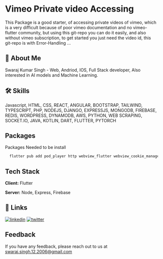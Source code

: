 

# Vimeo Private video Accessing

This Package is a good starter, of accessing private videos of vimeo, which is a very difficult because of poor vimeo documentation and no vimeo-flutter community, but using this git-repo you can do it easily, and also without vimeo subscription, to get started you just need the video id, this git-repo is with Error-Handling ...


## 🚀 About Me

Swaraj Kumar Singh - Web, Andriod, IOS, Full Stack developer, Also interested in AI models and Machine Learning.


## 🛠 Skills
Javascript, HTML, CSS, REACT, ANGULAR, BOOTSTRAP, TAILWIND, TYPESCRIPT, PHP, NODEJS, DJANGO, EXPRESSJS, MONGODB, FIREBASE, REDIS, WORDPRESS, DYNAMODB, AWS, PYTHON, WEB SCRAPING, SOCKET.IO, JAVA, KOTLIN, DART, FLUTTER, PYTORCH

## Packages

Packages Needed to be install

```bash
  flutter pub add pod_player http webview_flutter webview_cookie_manager
```


## Tech Stack

**Client:** Flutter

**Server:** Node, Express, Firebase


## 🔗 Links
[![linkedin](https://img.shields.io/badge/linkedin-0A66C2?style=for-the-badge&logo=linkedin&logoColor=white)](https://www.linkedin.com/in/swaraj-kumar-a65ab922a/)
[![twitter](https://img.shields.io/badge/twitter-1DA1F2?style=for-the-badge&logo=twitter&logoColor=white)](https://twitter.com/SwarajKumarSi16)



## Feedback

If you have any feedback, please reach out to us at swaraj.singh.12.2006@gmail.com

